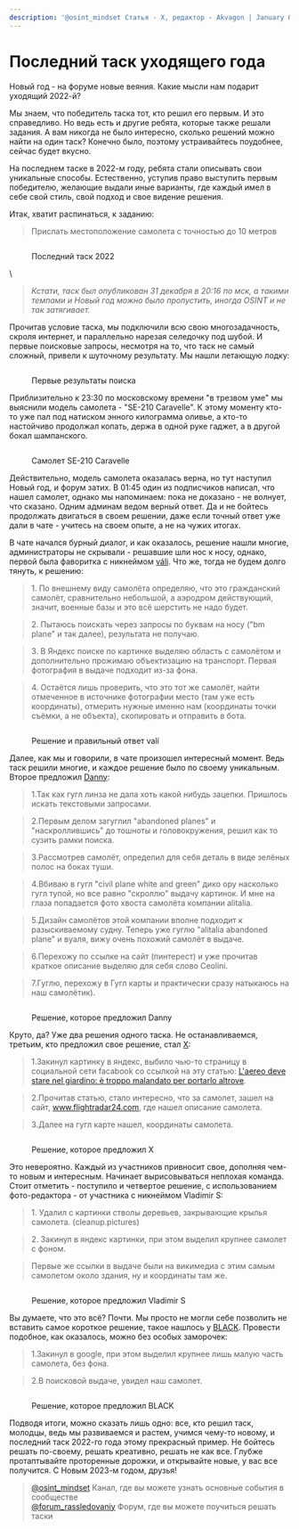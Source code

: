 ```yaml
---
description: '@osint_mindset Статья - X, редактор - Akvagon | January 05, 2023'
---
```


# Последний таск уходящего года

Новый год - на форуме новые веяния. Какие мысли нам подарит уходящий 2022-й?

Мы знаем, что победитель таска тот, кто решил его первым. И это справедливо. Но ведь есть и другие ребята, которые также решали задания. А вам никогда не было интересно, сколько решений можно найти на один таск? Конечно было, поэтому устраивайтесь поудобнее, сейчас будет вкусно.

На последнем таске в 2022-м году, ребята стали описывать свои уникальные способы. Естественно, уступив право выступить первым победителю, желающие выдали иные варианты, где каждый имел в себе свой стиль, свой подход и свое видение решения.

Итак, хватит распинаться, к заданию:

> Прислать местоположение самолета с точностью до 10 метров

<figure><img src="https://telegra.ph/file/270fb70aab868bb8718af.png" alt=""><figcaption><p>Последний таск 2022</p></figcaption></figure>

\


> _Кстати, таск был опубликован 31 декабря в 20:16 по мск, а такими темпами и Новый год можно было пропустить, иногда OSINT и не так затягивает._

Прочитав условие таска, мы подключили всю свою многозадачность, скроля интернет, и параллельно нарезая селедочку под шубой. И первые поисковые запросы, несмотря на то, что таск не самый сложный, привели к шуточному результату. Мы нашли летающую лодку:

<figure><img src="https://telegra.ph/file/7fe13c2214a706efc78bb.png" alt=""><figcaption><p>Первые результаты поиска</p></figcaption></figure>

Приблизительно к 23:30 по московскому времени "в трезвом уме" мы выяснили модель самолета - "SE-210 Caravelle". К этому моменту кто-то уже пал под натиском энного килограмма оливье, а кто-то настойчиво продолжал копать, держа в одной руке гаджет, а в другой бокал шампанского.

<figure><img src="https://telegra.ph/file/68ef0db3f21a37096dd15.png" alt=""><figcaption><p>Самолет SE-210 Caravelle</p></figcaption></figure>

Действительно, модель самолета оказалась верна, но тут наступил Новый год, и форум затих. В 01:45 один из подписчиков написал, что нашел самолет, однако мы напоминаем: пока не доказано - не волнует, что сказано. Одним админам ведом верный ответ. Да и не бойтесь продолжать двигаться в своем решении, даже если точный ответ уже дали в чате - учитесь на своем опыте, а не на чужих итогах.

В чате начался бурный диалог, и как оказалось, решение нашли многие, администраторы не скрывали - решавшие шли нос к носу, однако, первой была фаворитка с никнеймом [váli](https://t.me/vali\_ax). Что же, тогда не будем долго тянуть, к решению:

> 1\. По внешнему виду самолёта определяю, что это гражданский самолёт, сравнительно небольшой, а аэродром действующий, значит, военные базы и это всё шерстить не надо будет.

> 2\. Пытаюсь поискать через запросы по буквам на носу ("bm plane" и так далее), результата не получаю.

> 3\. В Яндекс поиске по картинке выделяю область с самолётом и дополнительно прожимаю объектизацию на транспорт. Первая фотография в выдаче подходит из-за фона.

> 4\. Остаётся лишь проверить, что это тот же самолёт, найти отмеченное в источнике фотографии место (там уже есть координаты), отмерить нужные именно нам (координаты точки съёмки, а не объекта), скопировать и отправить в бота.

<figure><img src="https://telegra.ph/file/6392afec357459b9a21f9.png" alt=""><figcaption><p>Решение и правильный ответ valí</p></figcaption></figure>

Далее, как мы и говорили, в чате произошел интересный момент. Ведь таск решили многие, и каждое решение было по своему уникальным. Второе предложил [Danny](https://t.me/the\_banksta):

> 1.Так как гугл линза не дала хоть какой нибудь зацепки. Пришлось искать текстовыми запросами.

> 2.Первым делом загуглил "abandoned planes" и "наскроллившись" до тошноты и головокружения, решил как то сузить рамки поиска.

> 3.Рассмотрев самолёт, определил для себя деталь в виде зелёных полос на боках туши.

> 4.Вбиваю в гугл "civil plane white and green" дико ору насколько гугл тупой, но все равно "скроллю" выдачу картинок. И мне на глаза попадается фото хвоста самолёта компании alitalia.

> 5.Дизайн самолётов этой компании вполне подходит к разыскиваемому судну. Теперь уже гуглю "alitalia abandoned plane" и вуаля, вижу очень похожий самолёт в выдаче.

> 6.Перехожу по ссылке на сайт (пинтерест) и уже прочитав краткое описание выделяю для себя слово Ceolini.

> 7.Гуглю, перехожу в Гугл карты и практически сразу натыкаюсь на наш самолётик).

<figure><img src="https://telegra.ph/file/5721a433619d8abad5ae3.png" alt=""><figcaption><p>Решение, которое предложил Danny</p></figcaption></figure>

Круто, да? Уже два решения одного таска. Не останавливаемся, третьим, кто предложил свое решение, стал [X](https://t.me/Xx\_MetrA\_xX):

> 1.Закинул картинку в яндекс, выбило чью-то страницу в социальной сети facabook со ссылкой на эту статью: [L'aereo deve stare nel giardino: è troppo malandato per portarlo altrove](https://www.ilgazzettino.it/AMP/nordest/aereo\_alitalia\_trasloco\_ceolini\_fontanafredda\_san\_dona\_cosa\_e\_successo-7032525.html).

> 2.Прочитав статью, стало интересно, что за самолет, зашел на сайт, www.flightradar24.com, где нашел описание самолета.

> 3.Далее на гугл карте нашел, координаты самолета.

<figure><img src="https://telegra.ph/file/533f94eb951d246ae8dd5.png" alt=""><figcaption><p>Решение, которое предложил X</p></figcaption></figure>

Это невероятно. Каждый из участников привносит свое, дополняя чем-то новым и интересным. Начинает вырисовываться неплохая команда. Стоит отметить - поступило и четвертое решение, с использованием фото-редактора - от участника с никнеймом Vladimir S:

> 1\. Удалил с картинки стволы деревьев, закрывающие крылья самолета. (cleanup.pictures)

> 2\. Закинул в яндекс картинки, при этом выделил крупнее самолет с фоном.

> Первые же ссылки в выдаче были на викимедиа с этим самым самолетом около здания, ну и координаты там же.

<figure><img src="https://telegra.ph/file/cf74e93e0ac7f13ea53fb.png" alt=""><figcaption><p>Решение, которое предложил Vladimir S</p></figcaption></figure>

Вы думаете, что это всё? Почти. Мы просто не могли себе позволить не вставить самое короткое решение, такое нашлось у [BLACK](https://t.me/blacktiesz). Провести подобное, как оказалось, можно без особых заморочек:

> 1.Закинул в google, при этом выделил крупнее лишь малую часть самолета, без фона.

> 2.В поисковой выдаче, увидел наш самолет.

<figure><img src="https://telegra.ph/file/748371b24c25463d1949f.png" alt=""><figcaption><p>Решение, которое предложил BLACK</p></figcaption></figure>

Подводя итоги, можно сказать лишь одно: все, кто решил таск, молодцы, ведь мы развиваемся и растем, учимся чему-то новому, и последний таск 2022-го года этому прекрасный пример. Не бойтесь решать по-своему, решать креативно, решать не как все. Глубже протаптывайте проторенные дорожки, и открывайте новые, у вас все получится. С Новым 2023-м годом, друзья!

> [@osint\_mindset](https://t.me/osint\_mindset) Канал, где вы можете узнать основные события в сообществе[\
> @forum\_rassledovaniy](https://t.me/+GMxoDCvLO0k0MWRi) Форум, где вы можете поучиться решать таски
